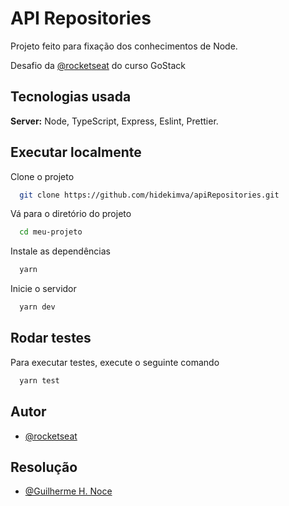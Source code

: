 
# API Repositories

Projeto feito para fixação dos conhecimentos de Node.


Desafio da [@rocketseat](https://github.com/rocketseat-education) do curso GoStack


## Tecnologias usada

**Server:** Node, TypeScript, Express, Eslint, Prettier.

  ## Executar localmente

Clone o projeto

```bash
  git clone https://github.com/hidekimva/apiRepositories.git
```

Vá para o diretório do projeto

```bash
  cd meu-projeto
```

Instale as dependências

```bash
  yarn
```

Inicie o servidor

```bash
  yarn dev
```
## Rodar testes

Para executar testes, execute o seguinte comando

```bash
  yarn test
```

  
## Autor

- [@rocketseat](https://github.com/rocketseat-education)

## Resolução
- [@Guilherme H. Noce](https://github.com/hidekimva)


  
